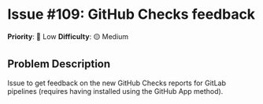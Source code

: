 # Issue #109: GitHub Checks feedback

**Priority**: 🚀 Low
**Difficulty**: 🟡 Medium

## Problem Description

Issue to get feedback on the new GitHub Checks reports for GitLab pipelines (requires having installed using the GitHub App method).
